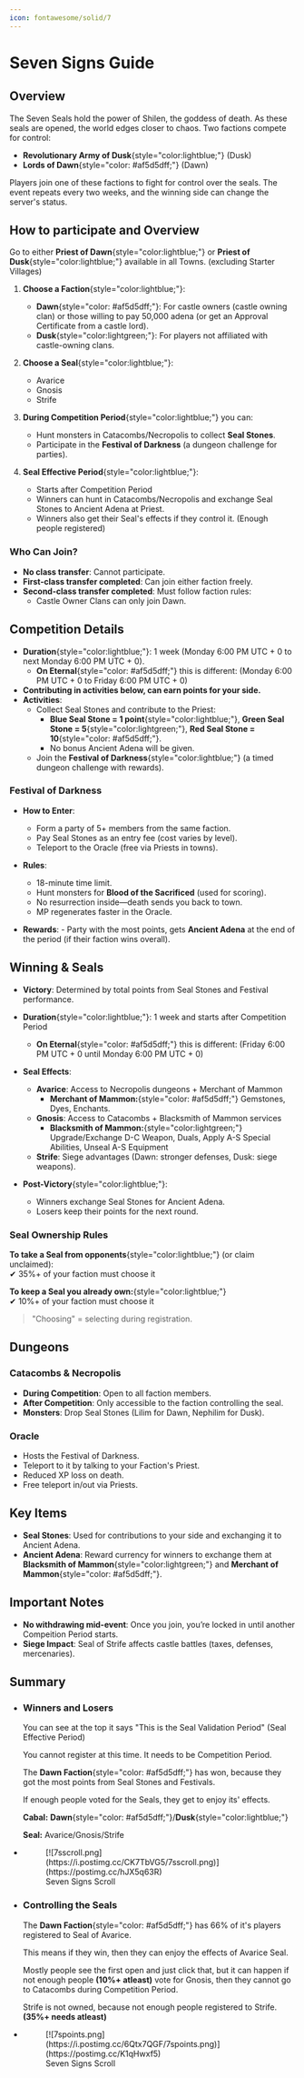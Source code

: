 ```yaml
---
icon: fontawesome/solid/7
---
```



# Seven Signs Guide

## Overview
The Seven Seals hold the power of Shilen, the goddess of death. As these seals are opened, the world edges closer to chaos. Two factions compete for control:

- **Revolutionary Army of Dusk**{style="color:lightblue;"} (Dusk)
- **Lords of Dawn**{style="color: #af5d5dff;"} (Dawn)

Players join one of these factions to fight for control over the seals. The event repeats every two weeks, and the winning side can change the server's status.

## How to participate and Overview

Go to either **Priest of Dawn**{style="color:lightblue;"} or **Priest of Dusk**{style="color:lightblue;"} available in all Towns. (excluding Starter Villages)

1. **Choose a Faction**{style="color:lightblue;"}:
    - **Dawn**{style="color: #af5d5dff;"}: For castle owners (castle owning clan) or those willing to pay 50,000 adena (or get an Approval Certificate from a castle lord).
    - **Dusk**{style="color:lightgreen;"}: For players not affiliated with castle-owning clans.

2. **Choose a Seal**{style="color:lightblue;"}:
    - Avarice
    - Gnosis
    - Strife

3. **During Competition Period**{style="color:lightblue;"} you can:
    - Hunt monsters in Catacombs/Necropolis to collect **Seal Stones**.
    - Participate in the **Festival of Darkness** (a dungeon challenge for parties).

4. **Seal Effective Period**{style="color:lightblue;"}:
    - Starts after Competition Period
    - Winners can hunt in Catacombs/Necropolis and exchange Seal Stones to Ancient Adena at Priest.
    - Winners also get their Seal's effects if they control it. (Enough people registered)

### Who Can Join?
- **No class transfer**: Cannot participate.
- **First-class transfer completed**: Can join either faction freely.
- **Second-class transfer completed**: Must follow faction rules:
    - Castle Owner Clans can only join Dawn.

## Competition Details
- **Duration**{style="color:lightblue;"}: 1 week (Monday 6:00 PM UTC + 0 to next Monday 6:00 PM UTC + 0).
    - **On Eternal**{style="color: #af5d5dff;"} this is different: (Monday 6:00 PM UTC + 0 to Friday 6:00 PM UTC + 0)
- **Contributing in activities below, can earn points for your side.**
- **Activities**:
    - Collect Seal Stones and contribute to the Priest: 
        - **Blue Seal Stone = 1 point**{style="color:lightblue;"}, **Green Seal Stone = 5**{style="color:lightgreen;"}, **Red Seal Stone = 10**{style="color: #af5d5dff;"}.
        - No bonus Ancient Adena will be given.
    - Join the **Festival of Darkness**{style="color:lightblue;"} (a timed dungeon challenge with rewards).

### Festival of Darkness
- **How to Enter**:
    - Form a party of 5+ members from the same faction.
    - Pay Seal Stones as an entry fee (cost varies by level).
    - Teleport to the Oracle (free via Priests in towns).

- **Rules**:
    - 18-minute time limit.
    - Hunt monsters for **Blood of the Sacrificed** (used for scoring).
    - No resurrection inside—death sends you back to town.
    - MP regenerates faster in the Oracle.

- **Rewards**:
      - Party with the most points, gets **Ancient Adena** at the end of the period (if their faction wins overall).

## Winning & Seals
- **Victory**: Determined by total points from Seal Stones and Festival performance.
- **Duration**{style="color:lightblue;"}: 1 week and starts after Competition Period
    - **On Eternal**{style="color: #af5d5dff;"} this is different: (Friday 6:00 PM UTC + 0 until Monday 6:00 PM UTC + 0)
- **Seal Effects**:
    - **Avarice**: Access to Necropolis dungeons + Merchant of Mammon
        - **Merchant of Mammon:**{style="color: #af5d5dff;"} Gemstones, Dyes, Enchants.
    - **Gnosis**: Access to Catacombs + Blacksmith of Mammon services 
        - **Blacksmith of Mammon:**{style="color:lightgreen;"} Upgrade/Exchange D-C Weapon, Duals, Apply A-S Special Abilities, Unseal A-S Equipment
    - **Strife**: Siege advantages (Dawn: stronger defenses, Dusk: siege weapons).

- **Post-Victory**{style="color:lightblue;"}:
    - Winners exchange Seal Stones for Ancient Adena.
    - Losers keep their points for the next round.



### Seal Ownership Rules

**To take a Seal from opponents**{style="color:lightblue;"} (or claim unclaimed):  
✔ 35%+ of your faction must choose it  

**To keep a Seal you already own:**{style="color:lightblue;"}  
✔ 10%+ of your faction must choose it  

> "Choosing" = selecting during registration.

## Dungeons
### Catacombs & Necropolis
- **During Competition**: Open to all faction members.
- **After Competition**: Only accessible to the faction controlling the seal.
- **Monsters**: Drop Seal Stones (Lilim for Dawn, Nephilim for Dusk).

### Oracle
- Hosts the Festival of Darkness.
- Teleport to it by talking to your Faction's Priest.
- Reduced XP loss on death.
- Free teleport in/out via Priests.

## Key Items
- **Seal Stones**: Used for contributions to your side and exchanging it to Ancient Adena.
- **Ancient Adena**: Reward currency for winners to exchange them at **Blacksmith of Mammon**{style="color:lightgreen;"} and **Merchant of Mammon**{style="color: #af5d5dff;"}.

## Important Notes
- **No withdrawing mid-event**: Once you join, you’re locked in until another Compeition Period starts.
- **Siege Impact**: Seal of Strife affects castle battles (taxes, defenses, mercenaries).

## Summary

<div class="grid cards" markdown>

- ### Winners and Losers
    You can see at the top it says "This is the Seal Validation Period" (Seal Effective Period)

    You cannot register at this time. It needs to be Competition Period.

    The **Dawn Faction**{style="color: #af5d5dff;"} has won, because they got the most points from Seal Stones and Festivals.

    If enough people voted for the Seals, they get to enjoy its' effects.

    **Cabal:** **Dawn**{style="color: #af5d5dff;"}/**Dusk**{style="color:lightblue;"}  
    
    **Seal:** Avarice/Gnosis/Strife

- <figure markdown>
    [![7sscroll.png](https://i.postimg.cc/CK7TbVG5/7sscroll.png)](https://postimg.cc/hJX5q63R)
    <figcaption>Seven Signs Scroll</figcaption>
    </figure>

- ### Controlling the Seals
    The **Dawn Faction**{style="color: #af5d5dff;"} has 66% of it's players registered to Seal of Avarice. 

    This means if they win, then they can enjoy the effects of Avarice Seal.

    Mostly people see the first open and just click that, but it can happen if not enough people **(10%+ atleast)** vote for Gnosis, 
    then they cannot go to Catacombs during Competition Period.

    Strife is not owned, because not enough people registered to Strife. **(35%+ needs atleast)**



- <figure markdown>
    [![7spoints.png](https://i.postimg.cc/6Qtx7QGF/7spoints.png)](https://postimg.cc/K1qHwxf5)
    <figcaption>Seven Signs Scroll</figcaption>
    </figure>



</div>

